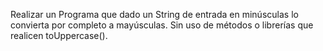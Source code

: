 Realizar un Programa que dado un String de entrada en minúsculas lo convierta por completo a mayúsculas. Sin uso de métodos o librerías que realicen toUppercase().
